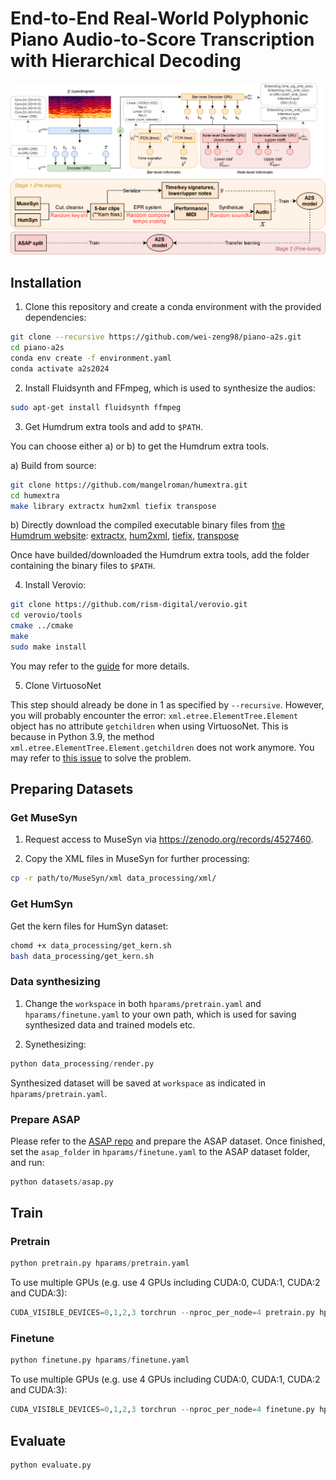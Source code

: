 # End-to-End Real-World Polyphonic Piano Audio-to-Score Transcription with Hierarchical Decoding
<div align=center>
<img src="images/model_architecture.svg" width="750px">
</div>
<div align=center>
<img src="images/training_scheme.svg" width="750px">
</div>

## Installation

1. Clone this repository and create a conda environment with the provided dependencies:
```bash
git clone --recursive https://github.com/wei-zeng98/piano-a2s.git
cd piano-a2s
conda env create -f environment.yaml
conda activate a2s2024
```

2. Install Fluidsynth and FFmpeg, which is used to synthesize the audios:
```bash
sudo apt-get install fluidsynth ffmpeg
```

3. Get Humdrum extra tools and add to `$PATH`.

You can choose either a) or b) to get the Humdrum extra tools.

a) Build from source:

```bash
git clone https://github.com/mangelroman/humextra.git
cd humextra
make library extractx hum2xml tiefix transpose
```

b) Directly download the compiled executable binary files from [the Humdrum website](https://extras.humdrum.org/): [extractx](https://extras.humdrum.org/man/extractx/), [hum2xml](https://extras.humdrum.org/man/hum2xml/), [tiefix](https://extras.humdrum.org/man/tiefix/), [transpose](https://extras.humdrum.org/man/transpose/)

Once have builded/downloaded the Humdrum extra tools, add the folder containing the binary files to `$PATH`.

4. Install Verovio:

```bash
git clone https://github.com/rism-digital/verovio.git
cd verovio/tools
cmake ../cmake
make
sudo make install
```

You may refer to the [guide](https://book.verovio.org/installing-or-building-from-sources/command-line.html#building-on-macos-or-linux) for more details.

5. Clone VirtuosoNet

This step should already be done in 1 as specified by `--recursive`. However, you will probably encounter the error: `xml.etree.ElementTree.Element` object has no attribute `getchildren` when using VirtuosoNet. This is because in Python 3.9, the method `xml.etree.ElementTree.Element.getchildren` does not work anymore. You may refer to [this issue](https://github.com/jdasam/virtuosoNet/issues/14/) to solve the problem.

## Preparing Datasets

### Get MuseSyn

1. Request access to MuseSyn via https://zenodo.org/records/4527460.

2. Copy the XML files in MuseSyn for further processing:

```bash
cp -r path/to/MuseSyn/xml data_processing/xml/
```

### Get HumSyn

Get the kern files for HumSyn dataset:
```bash
chomd +x data_processing/get_kern.sh
bash data_processing/get_kern.sh
```

### Data synthesizing

1. Change the `workspace` in both `hparams/pretrain.yaml` and `hparams/finetune.yaml` to your own path, which is used for saving synthesized data and trained models etc.

2. Synethesizing:
```python
python data_processing/render.py
```
Synthesized dataset will be saved at `workspace` as indicated in `hparams/pretrain.yaml`.

### Prepare ASAP

Please refer to the [ASAP repo](https://github.com/fosfrancesco/asap-dataset) and prepare the ASAP dataset. Once finished, set the `asap_folder` in `hparams/finetune.yaml` to the ASAP dataset folder, and run:

```python
python datasets/asap.py
```

## Train

### Pretrain
```python
python pretrain.py hparams/pretrain.yaml
```

To use multiple GPUs (e.g. use 4 GPUs including CUDA:0, CUDA:1, CUDA:2 and CUDA:3):
```python
CUDA_VISIBLE_DEVICES=0,1,2,3 torchrun --nproc_per_node=4 pretrain.py hparams/pretrain.yaml
```

### Finetune
```python
python finetune.py hparams/finetune.yaml
```

To use multiple GPUs (e.g. use 4 GPUs including CUDA:0, CUDA:1, CUDA:2 and CUDA:3):
```python
CUDA_VISIBLE_DEVICES=0,1,2,3 torchrun --nproc_per_node=4 finetune.py hparams/finetune.yaml
```

## Evaluate
```python
python evaluate.py
```
